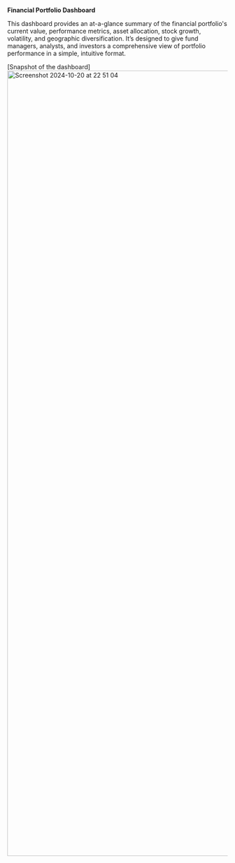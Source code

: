 **Financial Portfolio Dashboard**


This dashboard provides an at-a-glance summary of the financial portfolio's current value, performance metrics, asset allocation, stock growth, volatility, and geographic diversification. It’s designed to give fund managers, analysts, and investors a comprehensive view of portfolio performance in a simple, intuitive format.

[Snapshot of the dashboard]
<img width="1797" alt="Screenshot 2024-10-20 at 22 51 04" src="https://github.com/user-attachments/assets/03544a83-b0ba-41f0-bcf9-1a2cbb78b93d">
